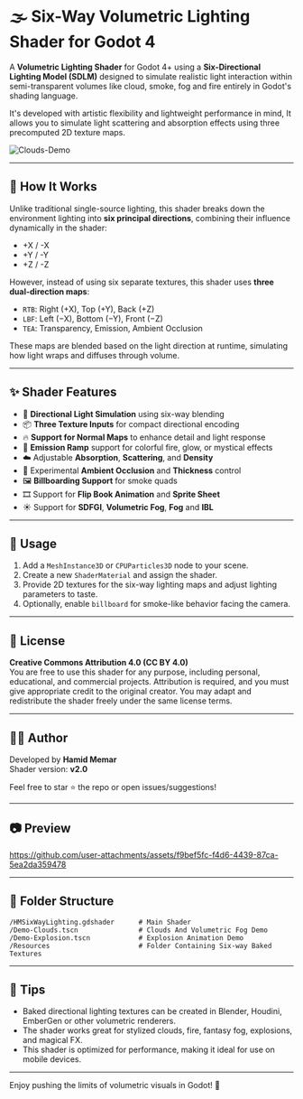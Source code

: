 # 🌫️ Six-Way Volumetric Lighting Shader for Godot 4

A **Volumetric Lighting Shader** for Godot 4+ using a **Six-Directional Lighting Model (SDLM)** designed to simulate realistic light interaction within semi-transparent volumes like cloud, smoke, fog and fire entirely in Godot's shading language.

It's developed with artistic flexibility and lightweight performance in mind, It allows you to simulate light scattering and absorption effects using three precomputed 2D texture maps.

![Clouds-Demo](https://github.com/user-attachments/assets/15ffdc9d-4f07-4ce2-9779-acefb63e3db8)

---

## 🧠 How It Works

Unlike traditional single-source lighting, this shader breaks down the environment lighting into **six principal directions**, combining their influence dynamically in the shader:

- +X / -X
- +Y / -Y
- +Z / -Z

However, instead of using six separate textures, this shader uses **three dual-direction maps**:

- `RTB`: Right (+X), Top (+Y), Back (+Z)
- `LBF`: Left (−X), Bottom (−Y), Front (−Z)
- `TEA`: Transparency, Emission, Ambient Occlusion 

These maps are blended based on the light direction at runtime, simulating how light wraps and diffuses through volume.

---

## ✨ Shader Features

- 🧊 **Directional Light Simulation** using six-way blending
- 📦 **Three Texture Inputs** for compact directional encoding
- 🔥 **Support for Normal Maps** to enhance detail and light response
- 🌈 **Emission Ramp** support for colorful fire, glow, or mystical effects
- ☁️ Adjustable **Absorption**, **Scattering**, and **Density**
- 🧪 Experimental **Ambient Occlusion** and **Thickness** control
- 🖼️ **Billboarding Support** for smoke quads
- 🎞️ Support for **Flip Book Animation** and **Sprite Sheet**
- ☀️ Support for **SDFGI**, **Volumetric Fog**, **Fog** and **IBL**

---

## 🧰 Usage

1. Add a `MeshInstance3D` or `CPUParticles3D` node to your scene.
2. Create a new `ShaderMaterial` and assign the shader.
3. Provide 2D textures for the six-way lighting maps and adjust lighting parameters to taste.
4. Optionally, enable `billboard` for smoke-like behavior facing the camera.

---

## 📜 License

**Creative Commons Attribution 4.0 (CC BY 4.0)**  
You are free to use this shader for any purpose, including personal, educational, and commercial projects. Attribution is required, and you must give appropriate credit to the original creator. You may adapt and redistribute the shader freely under the same license terms.

---

## 🧑‍💻 Author

Developed by **Hamid Memar**  
Shader version: **v2.0**

Feel free to star ⭐ the repo or open issues/suggestions!

---

## 📷 Preview

https://github.com/user-attachments/assets/f9bef5fc-f4d6-4439-87ca-5ea2da359478

---

## 📂 Folder Structure

```
/HMSixWayLighting.gdshader      # Main Shader
/Demo-Clouds.tscn               # Clouds And Volumetric Fog Demo
/Demo-Explosion.tscn            # Explosion Animation Demo
/Resources                      # Folder Containing Six-way Baked Textures
```

---

## 🔮 Tips

- Baked directional lighting textures can be created in Blender, Houdini, EmberGen or other volumetric renderers.
- The shader works great for stylized clouds, fire, fantasy fog, explosions, and magical FX.
- This shader is optimized for performance, making it ideal for use on mobile devices.

---

Enjoy pushing the limits of volumetric visuals in Godot! 🌌
